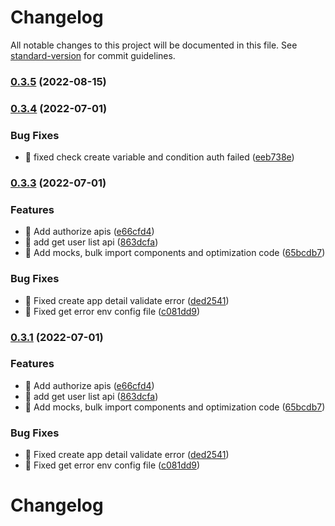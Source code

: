 # Changelog

All notable changes to this project will be documented in this file. See [standard-version](https://github.com/conventional-changelog/standard-version) for commit guidelines.

### [0.3.5](https://github.com/foxpage/foxpage/compare/v0.3.4...v0.3.5) (2022-08-15)

### [0.3.4](https://github.com/foxpage/foxpage/compare/v0.3.3...v0.3.4) (2022-07-01)


### Bug Fixes

* 🐛 fixed check create variable and condition auth failed ([eeb738e](https://github.com/foxpage/foxpage/commit/eeb738e19af141962b52a5c402bff318b88cb676))

### [0.3.3](https://github.com/foxpage/foxpage/compare/v0.3.2...v0.3.3) (2022-07-01)


### Features

* 🎸 Add authorize apis ([e66cfd4](https://github.com/foxpage/foxpage/commit/e66cfd47e4e0ece77e4201191553a41ac04592b1))
* 🎸 add get user list api ([863dcfa](https://github.com/foxpage/foxpage/commit/863dcfa83ecd6a3cec2073b9a674b3569563e269))
* 🎸 Add mocks, bulk import components and optimization code ([65bcdb7](https://github.com/foxpage/foxpage/commit/65bcdb7b1f8e6cd598d43ba1672c11283ad83d32))


### Bug Fixes

* 🐛 Fixed create app detail validate error ([ded2541](https://github.com/foxpage/foxpage/commit/ded25412394c8614eeb1d90764616ea6cfaf509b))
* 🐛 Fixed get error env config file ([c081dd9](https://github.com/foxpage/foxpage/commit/c081dd97949f41bb7ecfed9549f634f281febc73))

### [0.3.1](https://github.com/foxpage/foxpage/compare/v0.3.2...v0.3.1) (2022-07-01)


### Features

* 🎸 Add authorize apis ([e66cfd4](https://github.com/foxpage/foxpage/commit/e66cfd47e4e0ece77e4201191553a41ac04592b1))
* 🎸 add get user list api ([863dcfa](https://github.com/foxpage/foxpage/commit/863dcfa83ecd6a3cec2073b9a674b3569563e269))
* 🎸 Add mocks, bulk import components and optimization code ([65bcdb7](https://github.com/foxpage/foxpage/commit/65bcdb7b1f8e6cd598d43ba1672c11283ad83d32))


### Bug Fixes

* 🐛 Fixed create app detail validate error ([ded2541](https://github.com/foxpage/foxpage/commit/ded25412394c8614eeb1d90764616ea6cfaf509b))
* 🐛 Fixed get error env config file ([c081dd9](https://github.com/foxpage/foxpage/commit/c081dd97949f41bb7ecfed9549f634f281febc73))

# Changelog
